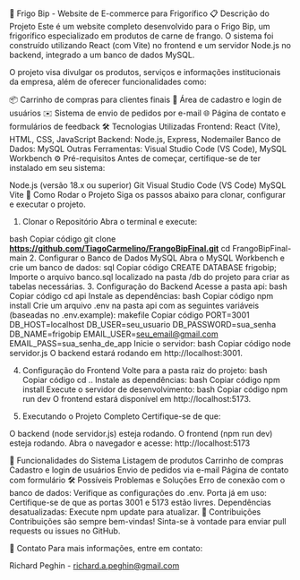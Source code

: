 🐔 Frigo Bip - Website de E-commerce para Frigorífico
📋 Descrição do Projeto
Este é um website completo desenvolvido para o Frigo Bip, um frigorífico especializado em produtos de carne de frango. O sistema foi construído utilizando React (com Vite) no frontend e um servidor Node.js no backend, integrado a um banco de dados MySQL.

O projeto visa divulgar os produtos, serviços e informações institucionais da empresa, além de oferecer funcionalidades como:

📦 Carrinho de compras para clientes finais
🛒 Área de cadastro e login de usuários
✉️ Sistema de envio de pedidos por e-mail
🌐 Página de contato e formulários de feedback
🛠️ Tecnologias Utilizadas
Frontend: React (Vite), HTML, CSS, JavaScript
Backend: Node.js, Express, Nodemailer
Banco de Dados: MySQL
Outras Ferramentas: Visual Studio Code (VS Code), MySQL Workbench
⚙️ Pré-requisitos
Antes de começar, certifique-se de ter instalado em seu sistema:

Node.js (versão 18.x ou superior)
Git
Visual Studio Code (VS Code)
MySQL
Vite
🚀 Como Rodar o Projeto
Siga os passos abaixo para clonar, configurar e executar o projeto.

1. Clonar o Repositório
Abra o terminal e execute:

bash
Copiar código
git clone **https://github.com/TiagoCarmelino/FrangoBipFinal.git**
cd FrangoBipFinal-main
2. Configurar o Banco de Dados MySQL
Abra o MySQL Workbench e crie um banco de dados:
sql
Copiar código
CREATE DATABASE frigobip;
Importe o arquivo banco.sql localizado na pasta /db do projeto para criar as tabelas necessárias.
3. Configuração do Backend
Acesse a pasta api:
bash
Copiar código
cd api
Instale as dependências:
bash
Copiar código
npm install
Crie um arquivo .env na pasta api com as seguintes variáveis (baseadas no .env.example):
makefile
Copiar código
PORT=3001
DB_HOST=localhost
DB_USER=seu_usuario
DB_PASSWORD=sua_senha
DB_NAME=frigobip
EMAIL_USER=seu_email@gmail.com
EMAIL_PASS=sua_senha_de_app
Inicie o servidor:
bash
Copiar código
node servidor.js
O backend estará rodando em http://localhost:3001.

4. Configuração do Frontend
Volte para a pasta raiz do projeto:
bash
Copiar código
cd ..
Instale as dependências:
bash
Copiar código
npm install
Execute o servidor de desenvolvimento:
bash
Copiar código
npm run dev
O frontend estará disponível em http://localhost:5173.

5. Executando o Projeto Completo
Certifique-se de que:

O backend (node servidor.js) esteja rodando.
O frontend (npm run dev) esteja rodando.
Abra o navegador e acesse: http://localhost:5173

📄 Funcionalidades do Sistema
Listagem de produtos
Carrinho de compras
Cadastro e login de usuários
Envio de pedidos via e-mail
Página de contato com formulário
🛠️ Possíveis Problemas e Soluções
Erro de conexão com o banco de dados: Verifique as configurações do .env.
Porta já em uso: Certifique-se de que as portas 3001 e 5173 estão livres.
Dependências desatualizadas: Execute npm update para atualizar.
🤝 Contribuições
Contribuições são sempre bem-vindas! Sinta-se à vontade para enviar pull requests ou issues no GitHub.

📧 Contato
Para mais informações, entre em contato:

Richard Peghin - richard.a.peghin@gmail.com
